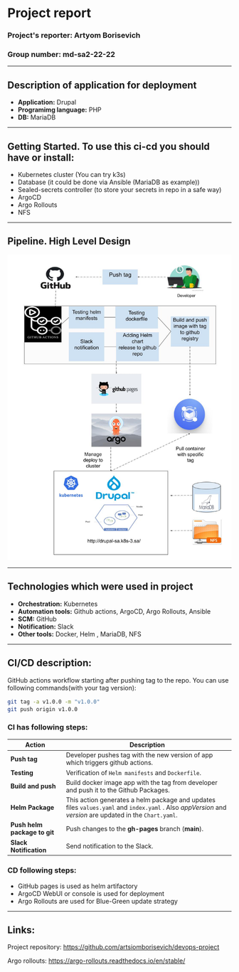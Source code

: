 # **Project report**
### **Project's reporter:** Artyom Borisevich   
### **Group number:** md-sa2-22-22
---
## **Description of application for deployment**
- **Application:** Drupal
- **Programimg language:** PHP
- **DB:** MariaDB
---
## **Getting Started. To use this ci-cd you should have or install:**
- Kubernetes cluster (You can try k3s)
- Database (it could be done via Ansible (MariaDB as example))
- Sealed-secrets controller (to store your secrets in repo in a safe way)
- ArgoCD
- Argo Rollouts 
- NFS
---
## Pipeline. High Level Design

![](scheme.jpg)

---
## Technologies which were used in project
- **Orchestration:** Kubernetes
- **Automation tools:** Github actions, ArgoCD, Argo Rollouts, Ansible
- **SCM:** GitHub
- **Notification:** Slack
- **Other tools:** Docker, Helm , MariaDB, NFS
---

## CI/CD description:
GitHub actions workflow starting after pushing tag to the repo. You can use following commands(with your tag version):
```bash
git tag -a v1.0.0 -m "v1.0.0"
git push origin v1.0.0 
```
### CI has following steps:
| Action                       | Description                                                                                                                                            |
|------------------------------|--------------------------------------------------------------------------------------------------------------------------------------------------------|
| **Push tag**                 | Developer pushes tag with the new version of app which triggers github actions.                                                                        |
| **Testing**                  | Verification of `Helm manifests` and `Dockerfile`.                                                                                                     |
| **Build and push**           | Build docker image app with the tag from developer and push it to the Github Packages.                                                                 |
| **Helm Package**             | This action generates a helm package and updates files `values.yaml` and `index.yaml` . Also *appVersion* and *version* are updated in the `Chart.yaml`. |
| **Push helm package to git** | Push changes to the **gh-pages** branch (**main**).                                                                                                    |
| **Slack Notification**       | Send notification to the Slack.                                                                                                                |

### CD following steps:

- GitHub pages is used as helm artifactory
- ArgoCD WebUI or console is used for deployment
- Argo Rollouts are used for Blue-Green update strategy
---

## Links:
Project repository: https://github.com/artsiomborisevich/devops-project

Argo rollouts: https://argo-rollouts.readthedocs.io/en/stable/
